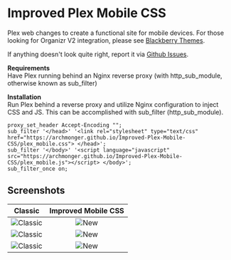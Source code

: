 # Improved Plex Mobile CSS
Plex web changes to create a functional site  for mobile devices. For those looking for Organizr V2 integration, please see [Blackberry Themes](https://github.com/Archmonger/Blackberry-Themes).

If anything doesn't look quite right, report it via [Github Issues](https://github.com/Archmonger/Improved-Plex-Mobile-CSS/issues).

**Requirements**<br/>
Have Plex running behind an Nginx reverse proxy (with http_sub_module, otherwise known as sub_filter)

**Installation**<br/>
Run Plex behind a reverse proxy and utilize Nginx configuration to inject CSS and JS. This can be accomplished with sub_filter (http_sub_module).
```
proxy_set_header Accept-Encoding "";
sub_filter '</head>' '<link rel="stylesheet" type="text/css" href="https://archmonger.github.io/Improved-Plex-Mobile-CSS/plex_mobile.css"> </head>';
sub_filter '</body>' '<script language="javascript" src="https://archmonger.github.io/Improved-Plex-Mobile-CSS/plex_mobile.js"></script> </body>';
sub_filter_once on;
```

## Screenshots
| Classic | Improved Mobile CSS |
|:---:|:---:|
| ![Classic](https://archmonger.github.io/Improved-Plex-Mobile-CSS/screenshots/classic_1.png)  | ![New](https://archmonger.github.io/Improved-Plex-Mobile-CSS/screenshots/new_1.png) |
| ![Classic](https://archmonger.github.io/Improved-Plex-Mobile-CSS/screenshots/classic_2.png)  | ![New](https://archmonger.github.io/Improved-Plex-Mobile-CSS/screenshots/new_2.png) |
| ![Classic](https://archmonger.github.io/Improved-Plex-Mobile-CSS/screenshots/classic_3.png)  | ![New](https://archmonger.github.io/Improved-Plex-Mobile-CSS/screenshots/new_3.png) |
